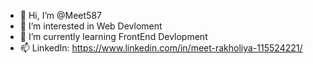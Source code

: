 - 👋 Hi, I’m @Meet587
- 👀 I’m interested in Web Devloment
- 🌱 I’m currently learning FrontEnd Devlopment 
- 📫 LinkedIn: https://www.linkedin.com/in/meet-rakholiya-115524221/

<!---
Meet587/Meet587 is a ✨ special ✨ repository because its `README.md` (this file) appears on your GitHub profile.
You can click the Preview link to take a look at your changes.
--->
